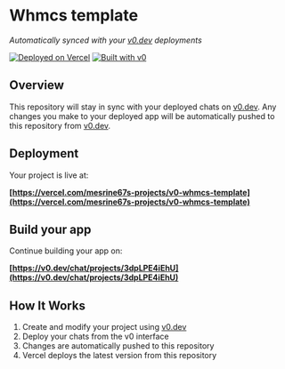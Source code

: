 # Whmcs template

*Automatically synced with your [v0.dev](https://v0.dev) deployments*

[![Deployed on Vercel](https://img.shields.io/badge/Deployed%20on-Vercel-black?style=for-the-badge&logo=vercel)](https://vercel.com/mesrine67s-projects/v0-whmcs-template)
[![Built with v0](https://img.shields.io/badge/Built%20with-v0.dev-black?style=for-the-badge)](https://v0.dev/chat/projects/3dpLPE4iEhU)

## Overview

This repository will stay in sync with your deployed chats on [v0.dev](https://v0.dev).
Any changes you make to your deployed app will be automatically pushed to this repository from [v0.dev](https://v0.dev).

## Deployment

Your project is live at:

**[https://vercel.com/mesrine67s-projects/v0-whmcs-template](https://vercel.com/mesrine67s-projects/v0-whmcs-template)**

## Build your app

Continue building your app on:

**[https://v0.dev/chat/projects/3dpLPE4iEhU](https://v0.dev/chat/projects/3dpLPE4iEhU)**

## How It Works

1. Create and modify your project using [v0.dev](https://v0.dev)
2. Deploy your chats from the v0 interface
3. Changes are automatically pushed to this repository
4. Vercel deploys the latest version from this repository